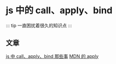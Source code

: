 # js 中的 call、apply、bind

::: tip
一直困扰着很久的知识点
:::

## 文章

[js 中 call、apply、bind 那些事](https://qianlongo.github.io/2016/04/26/js%E4%B8%ADcall%E3%80%81apply%E3%80%81bind%E9%82%A3%E4%BA%9B%E4%BA%8B/#more)
[MDN 的 apply](https://developer.mozilla.org/zh-CN/docs/Web/JavaScript/Reference/Global_Objects/Function/apply)
